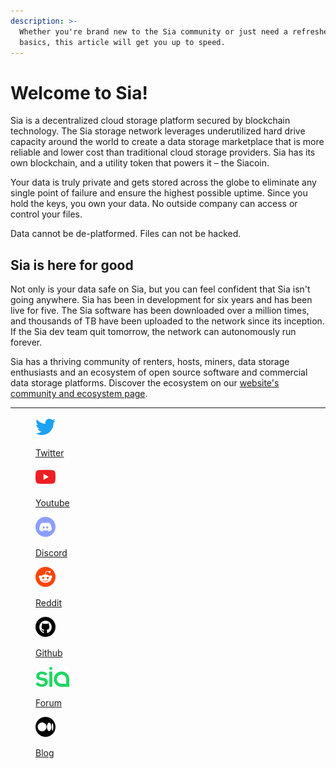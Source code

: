 ```yaml
---
description: >-
  Whether you're brand new to the Sia community or just need a refresher on the
  basics, this article will get you up to speed.
---
```


# Welcome to Sia!

Sia is a decentralized cloud storage platform secured by blockchain technology. The Sia storage network leverages underutilized hard drive capacity around the world to create a data storage marketplace that is more reliable and lower cost than traditional cloud storage providers. Sia has its own blockchain, and a utility token that powers it – the Siacoin.

Your data is truly private and gets stored across the globe to eliminate any single point of failure and ensure the highest possible uptime. Since you hold the keys, you own your data. No outside company can access or control your files.

Data cannot be de-platformed. Files can not be hacked.

## Sia is here for good

Not only is your data safe on Sia, but you can feel confident that Sia isn't going anywhere. Sia has been in development for six years and has been live for five. The Sia software has been downloaded over a million times, and thousands of TB have been uploaded to the network since its inception. If the Sia dev team quit tomorrow, the network can autonomously run forever.

Sia has a thriving community of renters, hosts, miners, data storage enthusiasts and an ecosystem of open source software and commercial data storage platforms. Discover the ecosystem on our [website's community and ecosystem page](https://sia.tech/community-ecosystem).



***

<div>

<figure><img src=".gitbook/assets/twiiter_social_icon.png" alt="" width="32"><figcaption><p><a href="https://twitter.com/Sia__Foundation">Twitter</a></p></figcaption></figure>

 

<figure><img src=".gitbook/assets/youtube_social_icon.png" alt="" width="32"><figcaption><p><a href="https://www.youtube.com/@SiaTVOfficial/playlists">Youtube</a></p></figcaption></figure>

 

<figure><img src=".gitbook/assets/discord_social_icon.png" alt="" width="32"><figcaption><p><a href="https://discord.com/invite/sia">Discord</a></p></figcaption></figure>

 

<figure><img src=".gitbook/assets/reddit_social_icon.png" alt="" width="32"><figcaption><p><a href="https://www.reddit.com/r/siacoin">Reddit</a></p></figcaption></figure>

 

<figure><img src=".gitbook/assets/287725_github_icon.png" alt="" width="32"><figcaption><p><a href="https://github.com/SiaFoundation">Github</a></p></figcaption></figure>

 

<figure><img src=".gitbook/assets/siaforum_social_icon.png" alt="" width="54"><figcaption><p><a href="https://forum.sia.tech">Forum</a></p></figcaption></figure>

 

<figure><img src=".gitbook/assets/medium_social_icon.png" alt="" width="32"><figcaption><p><a href="https://blog.sia.tech">Blog</a></p></figcaption></figure>

</div>
